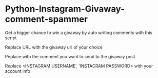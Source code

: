 # Python-Instagram-Givaway-comment-spammer
Get a bigger chance to win a givaway by auto writing comments with this script

Replace <GIVAWAY> URL with the givaway url of your choice
  
Peplace <YOUR COMMENT HERE> with the comment you want to send to the givaway post
  
Replace <INSTAGRAM USERNAME', 'INSTAGRAM PASSWORD> with your account info
